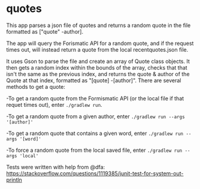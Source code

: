 # quotes

This app parses a json file of quotes and returns a random quote in the file formatted as ["quote" -author].

The app will query the Forismatic API for a random quote, and if the request times out, will instead return a quote from the local recentquotes.json file.

It uses Gson to parse the file and create an array of Quote class objects. It then gets a random index within the bounds of the array, checks that that isn't the same as the previous index, and returns the quote & author of the Quote at that index, formatted as "[quote] -[author]". There are several methods to get a quote:

-To get a random quote from the Formismatic API (or the local file if that requet times out), enter `./gradlew run`.

-To get a random quote from a given author, enter `./gradlew run --args '[author]'`

-To get a random quote that contains a given word, enter `./gradlew run --args '[word]'`

-To force a random quote from the local saved file, enter `./gradlew run --args 'local'`


Tests were written with help from @dfa:
https://stackoverflow.com/questions/1119385/junit-test-for-system-out-println
